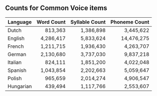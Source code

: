## Counts for Common Voice items

| Language  | Word Count | Syllable Count | Phoneme Count  |
|-----------|------------:|---------------:|---------------:|
| Dutch     |      813,363 |      1,386,898 |      3,445,622 |
| English   |    4,286,417 |      5,833,624 |     14,476,275 |
| French    |    1,211,715 |      1,936,430 |      4,263,707 |
| German    |    2,130,680 |      3,737,030 |      9,837,218 |
| Italian   |      824,111 |      1,851,200 |      4,022,048 |
| Spanish   |    1,043,854 |      2,202,663 |      5,059,647 |
| Polish    |      965,659 |      2,014,274 |      4,906,547 |
| Hungarian |      439,494 |      1,117,766 |      2,553,607 |
